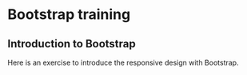 # Bootstrap training

## Introduction to Bootstrap
Here is an exercise to introduce the responsive design with Bootstrap.